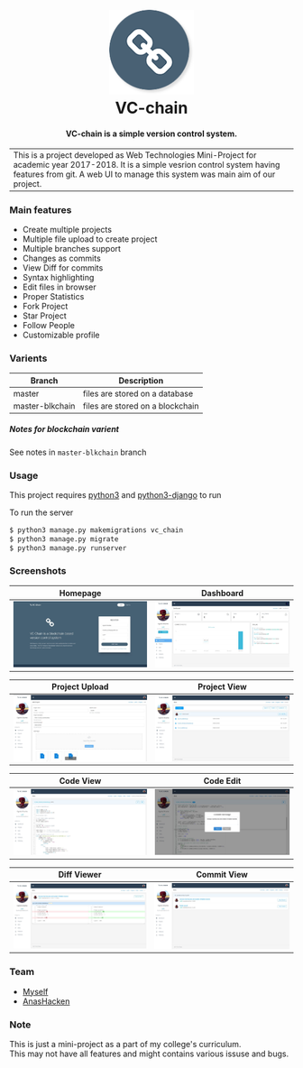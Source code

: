 <h1 align="center">
  <br>
  	<img src="art/art0.png" alt="Markdownify" width="150">
  <br>
  VC-chain
  <br>
</h1>


<h4 align="center">VC-chain is a simple version control system.</h4>

<table>
<tr>
<td>
  This is a project developed as Web Technologies Mini-Project for academic year 2017-2018.
  It is a simple vesrion control system having features from git. A web UI to manage this system was main aim of our project.
</td>
</tr>
</table>

### Main features

* Create multiple projects
* Multiple file upload to create project
* Multiple branches support
* Changes as commits
* View Diff for commits
* Syntax highlighting
* Edit files in browser
* Proper Statistics
* Fork Project
* Star Project
* Follow People
* Customizable profile


### Varients

Branch     			| Description
-------------------	| -----------------------------------------
master     			| files are stored on a database
master-blkchain  	| files are stored on a blockchain


##### Notes for blockchain varient
See notes in `master-blkchain` branch

### Usage

This project requires [python3](https://www.python.org/) and [python3-django](https://www.djangoproject.com/) to run

To run the server

```
$ python3 manage.py makemigrations vc_chain
$ python3 manage.py migrate
$ python3 manage.py runserver
```

### Screenshots

Homepage | Dashboard
:-------:|:--------:
![](art/art1.jpg)  |  ![](art/art2.jpg)

Project Upload | Project View
:-------------:|:--------------:
![](art/art3.jpg)  |  ![](art/art4.jpg)

Code View | Code Edit
:-------------:|:--------------:
![](art/art5.jpg)  |  ![](art/art6.jpg)

Diff Viewer | Commit View
:-------------:|:--------------:
![](art/art7.jpg)  |  ![](art/art8.jpg)

### Team

* [Myself](https://github.com/ccd97)
* [AnasHacken](https://github.com/AnasHacken)

### Note
This is just a mini-project as a part of my college's curriculum.<br>
This may not have all features and might contains various issuse and bugs.<br>
